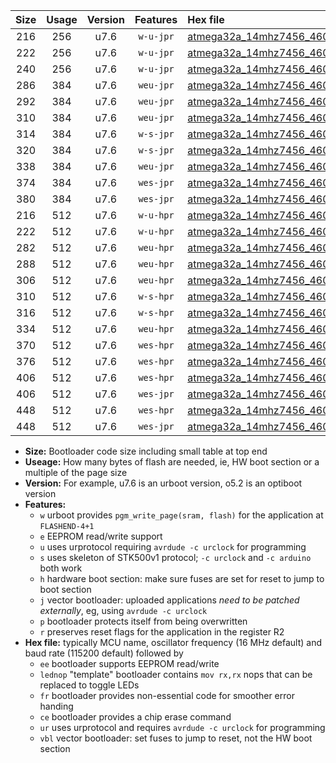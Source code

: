 |Size|Usage|Version|Features|Hex file|
|:-:|:-:|:-:|:-:|:--|
|216|256|u7.6|`w-u-jpr`|[atmega32a_14mhz7456_460800bps_ur_vbl.hex](https://raw.githubusercontent.com/stefanrueger/urboot/main/atmega32a_14mhz7456_460800bps_ur_vbl.hex)|
|222|256|u7.6|`w-u-jpr`|[atmega32a_14mhz7456_460800bps_lednop_ur_vbl.hex](https://raw.githubusercontent.com/stefanrueger/urboot/main/atmega32a_14mhz7456_460800bps_lednop_ur_vbl.hex)|
|240|256|u7.6|`w-u-jpr`|[atmega32a_14mhz7456_460800bps_lednop_fr_ur_vbl.hex](https://raw.githubusercontent.com/stefanrueger/urboot/main/atmega32a_14mhz7456_460800bps_lednop_fr_ur_vbl.hex)|
|286|384|u7.6|`weu-jpr`|[atmega32a_14mhz7456_460800bps_ee_ur_vbl.hex](https://raw.githubusercontent.com/stefanrueger/urboot/main/atmega32a_14mhz7456_460800bps_ee_ur_vbl.hex)|
|292|384|u7.6|`weu-jpr`|[atmega32a_14mhz7456_460800bps_ee_lednop_ur_vbl.hex](https://raw.githubusercontent.com/stefanrueger/urboot/main/atmega32a_14mhz7456_460800bps_ee_lednop_ur_vbl.hex)|
|310|384|u7.6|`weu-jpr`|[atmega32a_14mhz7456_460800bps_ee_lednop_fr_ur_vbl.hex](https://raw.githubusercontent.com/stefanrueger/urboot/main/atmega32a_14mhz7456_460800bps_ee_lednop_fr_ur_vbl.hex)|
|314|384|u7.6|`w-s-jpr`|[atmega32a_14mhz7456_460800bps_vbl.hex](https://raw.githubusercontent.com/stefanrueger/urboot/main/atmega32a_14mhz7456_460800bps_vbl.hex)|
|320|384|u7.6|`w-s-jpr`|[atmega32a_14mhz7456_460800bps_lednop_vbl.hex](https://raw.githubusercontent.com/stefanrueger/urboot/main/atmega32a_14mhz7456_460800bps_lednop_vbl.hex)|
|338|384|u7.6|`weu-jpr`|[atmega32a_14mhz7456_460800bps_ee_lednop_fr_ce_ur_vbl.hex](https://raw.githubusercontent.com/stefanrueger/urboot/main/atmega32a_14mhz7456_460800bps_ee_lednop_fr_ce_ur_vbl.hex)|
|374|384|u7.6|`wes-jpr`|[atmega32a_14mhz7456_460800bps_ee_vbl.hex](https://raw.githubusercontent.com/stefanrueger/urboot/main/atmega32a_14mhz7456_460800bps_ee_vbl.hex)|
|380|384|u7.6|`wes-jpr`|[atmega32a_14mhz7456_460800bps_ee_lednop_vbl.hex](https://raw.githubusercontent.com/stefanrueger/urboot/main/atmega32a_14mhz7456_460800bps_ee_lednop_vbl.hex)|
|216|512|u7.6|`w-u-hpr`|[atmega32a_14mhz7456_460800bps_ur.hex](https://raw.githubusercontent.com/stefanrueger/urboot/main/atmega32a_14mhz7456_460800bps_ur.hex)|
|222|512|u7.6|`w-u-hpr`|[atmega32a_14mhz7456_460800bps_lednop_ur.hex](https://raw.githubusercontent.com/stefanrueger/urboot/main/atmega32a_14mhz7456_460800bps_lednop_ur.hex)|
|282|512|u7.6|`weu-hpr`|[atmega32a_14mhz7456_460800bps_ee_ur.hex](https://raw.githubusercontent.com/stefanrueger/urboot/main/atmega32a_14mhz7456_460800bps_ee_ur.hex)|
|288|512|u7.6|`weu-hpr`|[atmega32a_14mhz7456_460800bps_ee_lednop_ur.hex](https://raw.githubusercontent.com/stefanrueger/urboot/main/atmega32a_14mhz7456_460800bps_ee_lednop_ur.hex)|
|306|512|u7.6|`weu-hpr`|[atmega32a_14mhz7456_460800bps_ee_lednop_fr_ur.hex](https://raw.githubusercontent.com/stefanrueger/urboot/main/atmega32a_14mhz7456_460800bps_ee_lednop_fr_ur.hex)|
|310|512|u7.6|`w-s-hpr`|[atmega32a_14mhz7456_460800bps.hex](https://raw.githubusercontent.com/stefanrueger/urboot/main/atmega32a_14mhz7456_460800bps.hex)|
|316|512|u7.6|`w-s-hpr`|[atmega32a_14mhz7456_460800bps_lednop.hex](https://raw.githubusercontent.com/stefanrueger/urboot/main/atmega32a_14mhz7456_460800bps_lednop.hex)|
|334|512|u7.6|`weu-hpr`|[atmega32a_14mhz7456_460800bps_ee_lednop_fr_ce_ur.hex](https://raw.githubusercontent.com/stefanrueger/urboot/main/atmega32a_14mhz7456_460800bps_ee_lednop_fr_ce_ur.hex)|
|370|512|u7.6|`wes-hpr`|[atmega32a_14mhz7456_460800bps_ee.hex](https://raw.githubusercontent.com/stefanrueger/urboot/main/atmega32a_14mhz7456_460800bps_ee.hex)|
|376|512|u7.6|`wes-hpr`|[atmega32a_14mhz7456_460800bps_ee_lednop.hex](https://raw.githubusercontent.com/stefanrueger/urboot/main/atmega32a_14mhz7456_460800bps_ee_lednop.hex)|
|406|512|u7.6|`wes-hpr`|[atmega32a_14mhz7456_460800bps_ee_lednop_fr.hex](https://raw.githubusercontent.com/stefanrueger/urboot/main/atmega32a_14mhz7456_460800bps_ee_lednop_fr.hex)|
|406|512|u7.6|`wes-jpr`|[atmega32a_14mhz7456_460800bps_ee_lednop_fr_vbl.hex](https://raw.githubusercontent.com/stefanrueger/urboot/main/atmega32a_14mhz7456_460800bps_ee_lednop_fr_vbl.hex)|
|448|512|u7.6|`wes-hpr`|[atmega32a_14mhz7456_460800bps_ee_lednop_fr_ce.hex](https://raw.githubusercontent.com/stefanrueger/urboot/main/atmega32a_14mhz7456_460800bps_ee_lednop_fr_ce.hex)|
|448|512|u7.6|`wes-jpr`|[atmega32a_14mhz7456_460800bps_ee_lednop_fr_ce_vbl.hex](https://raw.githubusercontent.com/stefanrueger/urboot/main/atmega32a_14mhz7456_460800bps_ee_lednop_fr_ce_vbl.hex)|

- **Size:** Bootloader code size including small table at top end
- **Useage:** How many bytes of flash are needed, ie, HW boot section or a multiple of the page size
- **Version:** For example, u7.6 is an urboot version, o5.2 is an optiboot version
- **Features:**
  + `w` urboot provides `pgm_write_page(sram, flash)` for the application at `FLASHEND-4+1`
  + `e` EEPROM read/write support
  + `u` uses urprotocol requiring `avrdude -c urclock` for programming
  + `s` uses skeleton of STK500v1 protocol; `-c urclock` and `-c arduino` both work
  + `h` hardware boot section: make sure fuses are set for reset to jump to boot section
  + `j` vector bootloader: uploaded applications *need to be patched externally*, eg, using `avrdude -c urclock`
  + `p` bootloader protects itself from being overwritten
  + `r` preserves reset flags for the application in the register R2
- **Hex file:** typically MCU name, oscillator frequency (16 MHz default) and baud rate (115200 default) followed by
  + `ee` bootloader supports EEPROM read/write
  + `lednop` "template" bootloader contains `mov rx,rx` nops that can be replaced to toggle LEDs
  + `fr` bootloader provides non-essential code for smoother error handing
  + `ce` bootloader provides a chip erase command
  + `ur` uses urprotocol and requires `avrdude -c urclock` for programming
  + `vbl` vector bootloader: set fuses to jump to reset, not the HW boot section
